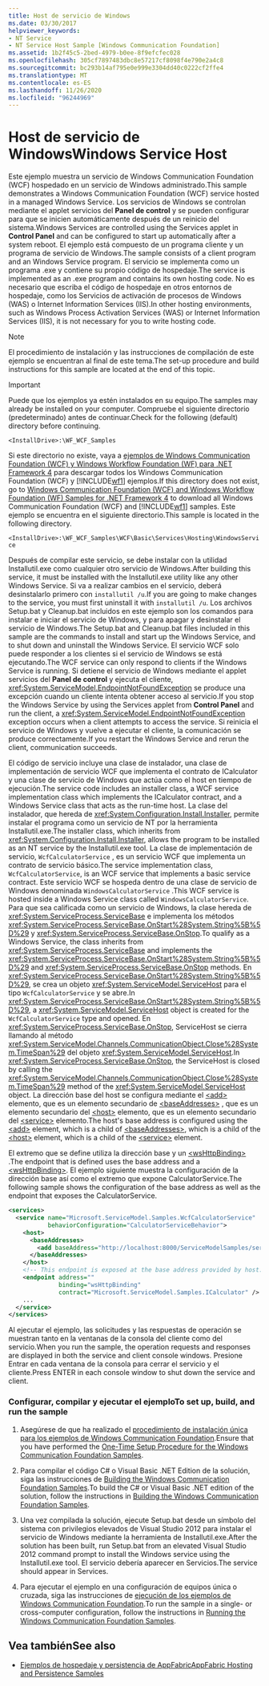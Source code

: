 ```yaml
---
title: Host de servicio de Windows
ms.date: 03/30/2017
helpviewer_keywords:
- NT Service
- NT Service Host Sample [Windows Communication Foundation]
ms.assetid: 1b2f45c5-2bed-4979-b0ee-8f9efcfec028
ms.openlocfilehash: 305cf7897483dbc8e57217cf8098f4e790e2a4c8
ms.sourcegitcommit: bc293b14af795e0e999e3304dd40c0222cf2ffe4
ms.translationtype: MT
ms.contentlocale: es-ES
ms.lasthandoff: 11/26/2020
ms.locfileid: "96244969"
---
```

# <a name="windows-service-host"></a><span data-ttu-id="c9626-102">Host de servicio de Windows</span><span class="sxs-lookup"><span data-stu-id="c9626-102">Windows Service Host</span></span>

<span data-ttu-id="c9626-103">Este ejemplo muestra un servicio de Windows Communication Foundation (WCF) hospedado en un servicio de Windows administrado.</span><span class="sxs-lookup"><span data-stu-id="c9626-103">This sample demonstrates a Windows Communication Foundation (WCF) service hosted in a managed Windows Service.</span></span> <span data-ttu-id="c9626-104">Los servicios de Windows se controlan mediante el applet servicios del **Panel de control** y se pueden configurar para que se inicien automáticamente después de un reinicio del sistema.</span><span class="sxs-lookup"><span data-stu-id="c9626-104">Windows Services are controlled using the Services applet in **Control Panel** and can be configured to start up automatically after a system reboot.</span></span> <span data-ttu-id="c9626-105">El ejemplo está compuesto de un programa cliente y un programa de servicio de Windows.</span><span class="sxs-lookup"><span data-stu-id="c9626-105">The sample consists of a client program and an Windows Service program.</span></span> <span data-ttu-id="c9626-106">El servicio se implementa como un programa .exe y contiene su propio código de hospedaje.</span><span class="sxs-lookup"><span data-stu-id="c9626-106">The service is implemented as an .exe program and contains its own hosting code.</span></span> <span data-ttu-id="c9626-107">No es necesario que escriba el código de hospedaje en otros entornos de hospedaje, como los Servicios de activación de procesos de Windows (WAS) o Internet Information Services (IIS).</span><span class="sxs-lookup"><span data-stu-id="c9626-107">In other hosting environments, such as Windows Process Activation Services (WAS) or Internet Information Services (IIS), it is not necessary for you to write hosting code.</span></span>

> [!NOTE]
> <span data-ttu-id="c9626-108">El procedimiento de instalación y las instrucciones de compilación de este ejemplo se encuentran al final de este tema.</span><span class="sxs-lookup"><span data-stu-id="c9626-108">The set-up procedure and build instructions for this sample are located at the end of this topic.</span></span>

> [!IMPORTANT]
> <span data-ttu-id="c9626-109">Puede que los ejemplos ya estén instalados en su equipo.</span><span class="sxs-lookup"><span data-stu-id="c9626-109">The samples may already be installed on your computer.</span></span> <span data-ttu-id="c9626-110">Compruebe el siguiente directorio (predeterminado) antes de continuar.</span><span class="sxs-lookup"><span data-stu-id="c9626-110">Check for the following (default) directory before continuing.</span></span>  
>
> `<InstallDrive>:\WF_WCF_Samples`  
>
> <span data-ttu-id="c9626-111">Si este directorio no existe, vaya a [ejemplos de Windows Communication Foundation (WCF) y Windows Workflow Foundation (WF) para .NET Framework 4](https://www.microsoft.com/download/details.aspx?id=21459) para descargar todos los Windows Communication Foundation (WCF) y [!INCLUDE[wf1](../../../../includes/wf1-md.md)] ejemplos.</span><span class="sxs-lookup"><span data-stu-id="c9626-111">If this directory does not exist, go to [Windows Communication Foundation (WCF) and Windows Workflow Foundation (WF) Samples for .NET Framework 4](https://www.microsoft.com/download/details.aspx?id=21459) to download all Windows Communication Foundation (WCF) and [!INCLUDE[wf1](../../../../includes/wf1-md.md)] samples.</span></span> <span data-ttu-id="c9626-112">Este ejemplo se encuentra en el siguiente directorio.</span><span class="sxs-lookup"><span data-stu-id="c9626-112">This sample is located in the following directory.</span></span>  
>
> `<InstallDrive>:\WF_WCF_Samples\WCF\Basic\Services\Hosting\WindowsService`  
  
 <span data-ttu-id="c9626-113">Después de compilar este servicio, se debe instalar con la utilidad Installutil.exe como cualquier otro servicio de Windows.</span><span class="sxs-lookup"><span data-stu-id="c9626-113">After building this service, it must be installed with the Installutil.exe utility like any other Windows Service.</span></span> <span data-ttu-id="c9626-114">Si va a realizar cambios en el servicio, deberá desinstalarlo primero con `installutil /u`.</span><span class="sxs-lookup"><span data-stu-id="c9626-114">If you are going to make changes to the service, you must first uninstall it with `installutil /u`.</span></span> <span data-ttu-id="c9626-115">Los archivos Setup.bat y Cleanup.bat incluidos en este ejemplo son los comandos para instalar e iniciar el servicio de Windows, y para apagar y desinstalar el servicio de Windows.</span><span class="sxs-lookup"><span data-stu-id="c9626-115">The Setup.bat and Cleanup.bat files included in this sample are the commands to install and start up the Windows Service, and to shut down and uninstall the Windows Service.</span></span> <span data-ttu-id="c9626-116">El servicio WCF solo puede responder a los clientes si el servicio de Windows se está ejecutando.</span><span class="sxs-lookup"><span data-stu-id="c9626-116">The WCF service can only respond to clients if the Windows Service is running.</span></span> <span data-ttu-id="c9626-117">Si detiene el servicio de Windows mediante el applet servicios del **Panel de control** y ejecuta el cliente, <xref:System.ServiceModel.EndpointNotFoundException> se produce una excepción cuando un cliente intenta obtener acceso al servicio.</span><span class="sxs-lookup"><span data-stu-id="c9626-117">If you stop the Windows Service by using the Services applet from **Control Panel** and run the client, a <xref:System.ServiceModel.EndpointNotFoundException> exception occurs when a client attempts to access the service.</span></span> <span data-ttu-id="c9626-118">Si reinicia el servicio de Windows y vuelve a ejecutar el cliente, la comunicación se produce correctamente.</span><span class="sxs-lookup"><span data-stu-id="c9626-118">If you restart the Windows Service and rerun the client, communication succeeds.</span></span>  
  
 <span data-ttu-id="c9626-119">El código de servicio incluye una clase de instalador, una clase de implementación de servicio WCF que implementa el contrato de ICalculator y una clase de servicio de Windows que actúa como el host en tiempo de ejecución.</span><span class="sxs-lookup"><span data-stu-id="c9626-119">The service code includes an installer class, a WCF service implementation class which implements the ICalculator contract, and a Windows Service class that acts as the run-time host.</span></span> <span data-ttu-id="c9626-120">La clase del instalador, que hereda de <xref:System.Configuration.Install.Installer>, permite instalar el programa como un servicio de NT por la herramienta Installutil.exe.</span><span class="sxs-lookup"><span data-stu-id="c9626-120">The installer class, which inherits from <xref:System.Configuration.Install.Installer>, allows the program to be installed as an NT service by the Installutil.exe tool.</span></span> <span data-ttu-id="c9626-121">La clase de implementación de servicio, `WcfCalculatorService` , es un servicio WCF que implementa un contrato de servicio básico.</span><span class="sxs-lookup"><span data-stu-id="c9626-121">The service implementation class, `WcfCalculatorService`, is an WCF service that implements a basic service contract.</span></span> <span data-ttu-id="c9626-122">Este servicio WCF se hospeda dentro de una clase de servicio de Windows denominada `WindowsCalculatorService` .</span><span class="sxs-lookup"><span data-stu-id="c9626-122">This WCF service is hosted inside a Windows Service class called `WindowsCalculatorService`.</span></span> <span data-ttu-id="c9626-123">Para que sea calificada como un servicio de Windows, la clase hereda de <xref:System.ServiceProcess.ServiceBase> e implementa los métodos <xref:System.ServiceProcess.ServiceBase.OnStart%28System.String%5B%5D%29> y <xref:System.ServiceProcess.ServiceBase.OnStop>.</span><span class="sxs-lookup"><span data-stu-id="c9626-123">To qualify as a Windows Service, the class inherits from <xref:System.ServiceProcess.ServiceBase> and implements the <xref:System.ServiceProcess.ServiceBase.OnStart%28System.String%5B%5D%29> and <xref:System.ServiceProcess.ServiceBase.OnStop> methods.</span></span> <span data-ttu-id="c9626-124">En <xref:System.ServiceProcess.ServiceBase.OnStart%28System.String%5B%5D%29>, se crea un objeto <xref:System.ServiceModel.ServiceHost> para el tipo `WcfCalculatorService` y se abre.</span><span class="sxs-lookup"><span data-stu-id="c9626-124">In <xref:System.ServiceProcess.ServiceBase.OnStart%28System.String%5B%5D%29>, a <xref:System.ServiceModel.ServiceHost> object is created for the `WcfCalculatorService` type and opened.</span></span> <span data-ttu-id="c9626-125">En <xref:System.ServiceProcess.ServiceBase.OnStop>, ServiceHost se cierra llamando al método <xref:System.ServiceModel.Channels.CommunicationObject.Close%28System.TimeSpan%29> del objeto <xref:System.ServiceModel.ServiceHost>.</span><span class="sxs-lookup"><span data-stu-id="c9626-125">In <xref:System.ServiceProcess.ServiceBase.OnStop>, the ServiceHost is closed by calling the <xref:System.ServiceModel.Channels.CommunicationObject.Close%28System.TimeSpan%29> method of the <xref:System.ServiceModel.ServiceHost> object.</span></span> <span data-ttu-id="c9626-126">La dirección base del host se configura mediante el [\<add>](../../configure-apps/file-schema/wcf/add-of-baseaddresses.md) elemento, que es un elemento secundario de [\<baseAddresses>](../../configure-apps/file-schema/wcf/baseaddresses.md) , que es un elemento secundario del [\<host>](../../configure-apps/file-schema/wcf/host.md) elemento, que es un elemento secundario del [\<service>](../../configure-apps/file-schema/wcf/service.md) elemento.</span><span class="sxs-lookup"><span data-stu-id="c9626-126">The host's base address is configured using the [\<add>](../../configure-apps/file-schema/wcf/add-of-baseaddresses.md) element, which is a child of [\<baseAddresses>](../../configure-apps/file-schema/wcf/baseaddresses.md), which is a child of the [\<host>](../../configure-apps/file-schema/wcf/host.md) element, which is a child of the [\<service>](../../configure-apps/file-schema/wcf/service.md) element.</span></span>  
  
 <span data-ttu-id="c9626-127">El extremo que se define utiliza la dirección base y un [\<wsHttpBinding>](../../configure-apps/file-schema/wcf/wshttpbinding.md) .</span><span class="sxs-lookup"><span data-stu-id="c9626-127">The endpoint that is defined uses the base address and a [\<wsHttpBinding>](../../configure-apps/file-schema/wcf/wshttpbinding.md).</span></span> <span data-ttu-id="c9626-128">El ejemplo siguiente muestra la configuración de la dirección base así como el extremo que expone CalculatorService.</span><span class="sxs-lookup"><span data-stu-id="c9626-128">The following sample shows the configuration of the base address as well as the endpoint that exposes the CalculatorService.</span></span>  
  
```xml  
<services>  
  <service name="Microsoft.ServiceModel.Samples.WcfCalculatorService"  
           behaviorConfiguration="CalculatorServiceBehavior">  
    <host>  
      <baseAddresses>  
        <add baseAddress="http://localhost:8000/ServiceModelSamples/service"/>  
      </baseAddresses>  
    </host>  
    <!-- This endpoint is exposed at the base address provided by host: http://localhost:8000/ServiceModelSamples/service.  -->  
    <endpoint address=""  
              binding="wsHttpBinding"  
              contract="Microsoft.ServiceModel.Samples.ICalculator" />  
    ...  
  </service>  
</services>  
```  
  
 <span data-ttu-id="c9626-129">Al ejecutar el ejemplo, las solicitudes y las respuestas de operación se muestran tanto en la ventanas de la consola del cliente como del servicio.</span><span class="sxs-lookup"><span data-stu-id="c9626-129">When you run the sample, the operation requests and responses are displayed in both the service and client console windows.</span></span> <span data-ttu-id="c9626-130">Presione Entrar en cada ventana de la consola para cerrar el servicio y el cliente.</span><span class="sxs-lookup"><span data-stu-id="c9626-130">Press ENTER in each console window to shut down the service and client.</span></span>  
  
### <a name="to-set-up-build-and-run-the-sample"></a><span data-ttu-id="c9626-131">Configurar, compilar y ejecutar el ejemplo</span><span class="sxs-lookup"><span data-stu-id="c9626-131">To set up, build, and run the sample</span></span>  
  
1. <span data-ttu-id="c9626-132">Asegúrese de que ha realizado el [procedimiento de instalación única para los ejemplos de Windows Communication Foundation](one-time-setup-procedure-for-the-wcf-samples.md).</span><span class="sxs-lookup"><span data-stu-id="c9626-132">Ensure that you have performed the [One-Time Setup Procedure for the Windows Communication Foundation Samples](one-time-setup-procedure-for-the-wcf-samples.md).</span></span>  
  
2. <span data-ttu-id="c9626-133">Para compilar el código C# o Visual Basic .NET Edition de la solución, siga las instrucciones de [Building the Windows Communication Foundation Samples](building-the-samples.md).</span><span class="sxs-lookup"><span data-stu-id="c9626-133">To build the C# or Visual Basic .NET edition of the solution, follow the instructions in [Building the Windows Communication Foundation Samples](building-the-samples.md).</span></span>  
  
3. <span data-ttu-id="c9626-134">Una vez compilada la solución, ejecute Setup.bat desde un símbolo del sistema con privilegios elevados de Visual Studio 2012 para instalar el servicio de Windows mediante la herramienta de Installutil.exe.</span><span class="sxs-lookup"><span data-stu-id="c9626-134">After the solution has been built, run Setup.bat from an elevated Visual Studio 2012 command prompt to install the Windows service using the Installutil.exe tool.</span></span> <span data-ttu-id="c9626-135">El servicio debería aparecer en Servicios.</span><span class="sxs-lookup"><span data-stu-id="c9626-135">The service should appear in Services.</span></span>  
  
4. <span data-ttu-id="c9626-136">Para ejecutar el ejemplo en una configuración de equipos única o cruzada, siga las instrucciones de [ejecución de los ejemplos de Windows Communication Foundation](running-the-samples.md).</span><span class="sxs-lookup"><span data-stu-id="c9626-136">To run the sample in a single- or cross-computer configuration, follow the instructions in [Running the Windows Communication Foundation Samples](running-the-samples.md).</span></span>  
  
## <a name="see-also"></a><span data-ttu-id="c9626-137">Vea también</span><span class="sxs-lookup"><span data-stu-id="c9626-137">See also</span></span>

- <span data-ttu-id="c9626-138">[Ejemplos de hospedaje y persistencia de AppFabric](/previous-versions/appfabric/ff383418(v=azure.10))</span><span class="sxs-lookup"><span data-stu-id="c9626-138">[AppFabric Hosting and Persistence Samples](/previous-versions/appfabric/ff383418(v=azure.10))</span></span>

